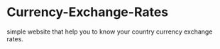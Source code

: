 # Currency-Exchange-Rates
simple website that help you to know your country currency exchange rates.
